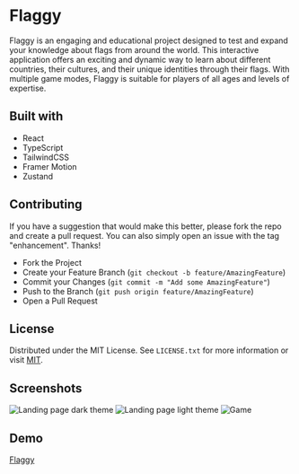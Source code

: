 # Flaggy 

Flaggy is an engaging and educational project designed to test and expand your knowledge about flags from around the world. This interactive application offers an exciting and dynamic way to learn about different countries, their cultures, and their unique identities through their flags. With multiple game modes, Flaggy is suitable for players of all ages and levels of expertise.

## Built with

-  React
-  TypeScript
-  TailwindCSS
-  Framer Motion
-  Zustand


## Contributing

If you have a suggestion that would make this better, please fork the repo and create a pull request. You can also simply open an issue with the tag "enhancement". Thanks!

- Fork the Project
- Create your Feature Branch (`git checkout -b feature/AmazingFeature`)
- Commit your Changes (`git commit -m "Add some AmazingFeature"`)
- Push to the Branch (`git push origin feature/AmazingFeature`)
- Open a Pull Request
## License

Distributed under the MIT License. See `LICENSE.txt` for more information or visit
[MIT](https://choosealicense.com/licenses/mit/).


## Screenshots

![Landing page dark theme](https://github.com/Fiji404/Flaggy/blob/master/public/screenshots/landing-page.png)
![Landing page light theme](https://github.com/Fiji404/Flaggy/blob/master/public/screenshots/landing-page-light.png)
![Game](https://github.com/Fiji404/Flaggy/blob/master/public/screenshots/game.png)

## Demo

[Flaggy](https://flaggygame.netlify.app/)
